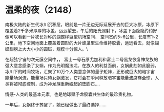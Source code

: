 # 温柔的夜（2148）

南极大陆的新生代冰川沉积层，眼前是一片无边无际延展开去的巨大冰原，冰原下覆盖着2千多米厚厚的冰盖，远远望去，午后的阳光照射下，冰盖下面隐隐约约好像可以看到一片狭长对称的蝴蝶样巨型机场空间， 空间宽约5\~6公里，长度有1\~2公里，地下空间地面上覆盖着圆形的大片蜂巢型生命维持胶囊，远远看去，就像蝴蝶翅膀上大大小小的圆斑，规模十分惊人。\


在超弦宇宙的次元膜空间中，， 富士一号石原尤加利和富士二号黑龙恢复神龙族的强大意念感染了女蜗，作为光明魔法龙，在族人的利益面前，女蜗此刻如此脆弱，冰川下的时间牧场，汇聚了10万个人类意念体的量子矩阵，正形成巨大的暗宇宙能量场涡流，能量场只待女蜗激发，它将会在瞬间释放暗宇宙能量波席卷全球，人类将被彻底控制，成为神龙族重新崛起的垫脚石....



情感-人类的最基本元素，也是地球赋予龙胶囊共生体的最珍贵礼物。



一年后，女蜗终于苏醒了，她已经做出了最终选择......
